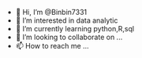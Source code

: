- 👋 Hi, I’m @Binbin7331
- 👀 I’m interested in data analytic
- 🌱 I’m currently learning python,R,sql
- 💞️ I’m looking to collaborate on ...
- 📫 How to reach me ...

<!---
Binbin7331/Binbin7331 is a ✨ special ✨ repository because its `README.md` (this file) appears on your GitHub profile.
You can click the Preview link to take a look at your changes.
--->
